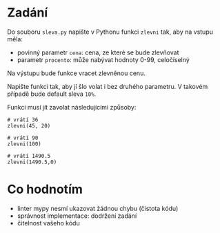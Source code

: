 # Zadání

Do souboru `sleva.py` napište v Pythonu funkci `zlevni` tak, aby na vstupu měla:
- povinný parametr `cena`: cena, ze které se bude zlevňovat
- parametr `procento`: může nabývat hodnoty 0-99, celočíselný

Na výstupu bude funkce vracet zlevněnou cenu.

Napište funkci tak, aby jí šlo volat i bez druhého parametru. V takovém případě bude default sleva `10%`.

Funkci musí jít zavolat následujícími způsoby:

```
# vrátí 36
zlevni(45, 20)

# vrátí 90
zlevni(100)

# vrátí 1490.5
zlevni(1490.5,0)
```

# Co hodnotím

- linter mypy nesmí ukazovat žádnou chybu (čistota kódu)
- správnost implementace: dodržení zadání
- čitelnost vašeho kódu